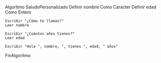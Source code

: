 Algoritmo SaludoPersonalizado
    Definir nombre Como Caracter
    Definir edad Como Entero

    Escribir "¿Cómo te llamas?"
    Leer nombre

    Escribir "¿Cuántos años tienes?"
    Leer edad

    Escribir "Hola ", nombre, ", tienes ", edad, " años"
FinAlgoritmo